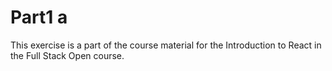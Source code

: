 # Part1 a 

This exercise is a part of the course material for the Introduction to React in the Full Stack Open course.
